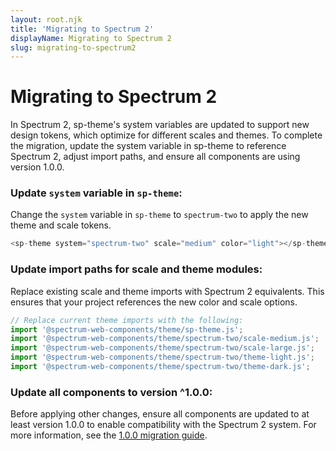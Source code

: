 ```yaml
---
layout: root.njk
title: 'Migrating to Spectrum 2'
displayName: Migrating to Spectrum 2
slug: migrating-to-spectrum2
---
```


# Migrating to Spectrum 2

In Spectrum 2, sp-theme's system variables are updated to support new design tokens, which optimize for different scales and themes. To complete the migration, update the system variable in sp-theme to reference Spectrum 2, adjust import paths, and ensure all components are using version 1.0.0.

### Update `system` variable in `sp-theme`:

Change the `system` variable in `sp-theme` to `spectrum-two` to apply the new theme and scale tokens.

```js
<sp-theme system="spectrum-two" scale="medium" color="light"></sp-theme>
```

### Update import paths for scale and theme modules:

Replace existing scale and theme imports with Spectrum 2 equivalents. This ensures that your project references the new color and scale options.

```js
// Replace current theme imports with the following:
import '@spectrum-web-components/theme/sp-theme.js';
import '@spectrum-web-components/theme/spectrum-two/scale-medium.js';
import '@spectrum-web-components/theme/spectrum-two/scale-large.js';
import '@spectrum-web-components/theme/spectrum-two/theme-light.js';
import '@spectrum-web-components/theme/spectrum-two/theme-dark.js';
```

### Update all components to version ^1.0.0:

Before applying other changes, ensure all components are updated to at least version 1.0.0 to enable compatibility with the Spectrum 2 system. For more information, see the [1.0.0 migration guide](</migrations/2024-10-31%20(1.0.0)/>).

